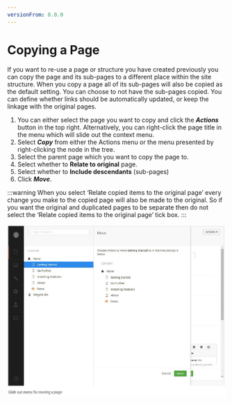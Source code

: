 ```yaml
---
versionFrom: 8.0.0
---
```


# Copying a Page

If you want to re-use a page or structure you have created previously you can copy the page and its sub-pages to a different place within the site structure. When you copy a page all of its sub-pages will also be copied as the default setting. You can choose to not have the sub-pages copied.
 You can define whether links should be automatically updated, or keep the linkage with the original pages.


1. You can either select the page you want to copy and click the ***Actions*** button in the top right. Alternatively, you can right-click the page title in the menu which will slide out the context menu.
2. Select ***Copy*** from either the Actions menu or the menu presented by right-clicking the node in the tree.
3. Select the parent page which you want to copy the page to.
4. Select whether to **Relate to original** page.
5. Select whether to **Include descendants** (sub-pages)
6. Click ***Move***.


:::warning
When you select ‘Relate copied items to the original page’ every change you make to the copied page will also be made to the original. So if you want the original and duplicated pages to be separate then do not select the ‘Relate copied items to the original page’ tick box.
:::

![movePage.jpg](images/movePage.jpg)
